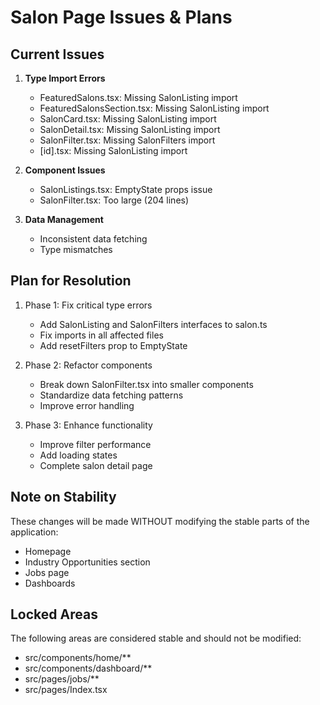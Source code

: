 
# Salon Page Issues & Plans

## Current Issues

1. **Type Import Errors**
   - FeaturedSalons.tsx: Missing SalonListing import
   - FeaturedSalonsSection.tsx: Missing SalonListing import
   - SalonCard.tsx: Missing SalonListing import
   - SalonDetail.tsx: Missing SalonListing import
   - SalonFilter.tsx: Missing SalonFilters import
   - [id].tsx: Missing SalonListing import

2. **Component Issues**
   - SalonListings.tsx: EmptyState props issue
   - SalonFilter.tsx: Too large (204 lines)

3. **Data Management**
   - Inconsistent data fetching
   - Type mismatches

## Plan for Resolution

1. Phase 1: Fix critical type errors
   - Add SalonListing and SalonFilters interfaces to salon.ts
   - Fix imports in all affected files
   - Add resetFilters prop to EmptyState

2. Phase 2: Refactor components
   - Break down SalonFilter.tsx into smaller components
   - Standardize data fetching patterns
   - Improve error handling

3. Phase 3: Enhance functionality
   - Improve filter performance
   - Add loading states
   - Complete salon detail page

## Note on Stability

These changes will be made WITHOUT modifying the stable parts of the application:
- Homepage
- Industry Opportunities section
- Jobs page
- Dashboards

## Locked Areas

The following areas are considered stable and should not be modified:
- src/components/home/**
- src/components/dashboard/**
- src/pages/jobs/**
- src/pages/Index.tsx
